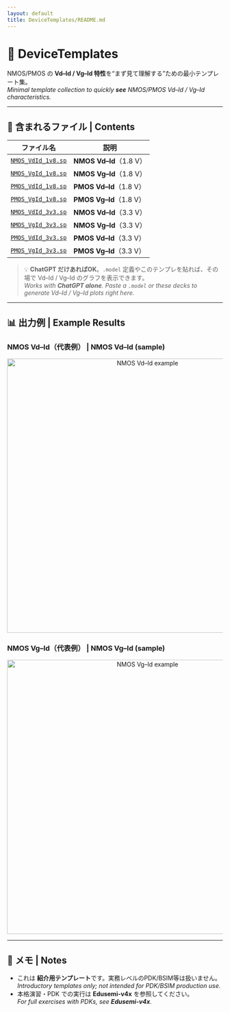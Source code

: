 ```yaml
---
layout: default
title: DeviceTemplates/README.md
---
```


# 🔬 DeviceTemplates

NMOS/PMOS の **Vd–Id / Vg–Id 特性**を“まず見て理解する”ための最小テンプレート集。  
*Minimal template collection to quickly **see** NMOS/PMOS Vd–Id / Vg–Id characteristics.*

---

## 📂 含まれるファイル | Contents

| ファイル名 | 説明 |
|------------|------|
| [`NMOS_VdId_1v8.sp`](./NMOS_VdId_1v8.sp) | **NMOS Vd–Id**（1.8 V） |
| [`NMOS_VgId_1v8.sp`](./NMOS_VgId_1v8.sp) | **NMOS Vg–Id**（1.8 V） |
| [`PMOS_VdId_1v8.sp`](./PMOS_VdId_1v8.sp) | **PMOS Vd–Id**（1.8 V） |
| [`PMOS_VgId_1v8.sp`](./PMOS_VgId_1v8.sp) | **PMOS Vg–Id**（1.8 V） |
| [`NMOS_VdId_3v3.sp`](./NMOS_VdId_3v3.sp) | **NMOS Vd–Id**（3.3 V） |
| [`NMOS_VgId_3v3.sp`](./NMOS_VgId_3v3.sp) | **NMOS Vg–Id**（3.3 V） |
| [`PMOS_VdId_3v3.sp`](./PMOS_VdId_3v3.sp) | **PMOS Vd–Id**（3.3 V） |
| [`PMOS_VgId_3v3.sp`](./PMOS_VgId_3v3.sp) | **PMOS Vg–Id**（3.3 V） |

> 💡 **ChatGPT だけあればOK**。`.model` 定義やこのテンプレを貼れば、その場で Vd–Id / Vg–Id のグラフを表示できます。  
> *Works with **ChatGPT alone**. Paste a `.model` or these decks to generate Vd–Id / Vg–Id plots right here.*

---

## 📊 出力例 | Example Results

### NMOS Vd–Id（代表例） | NMOS Vd–Id (sample)
<p align="center">
  <img src="./images/NMOS_VdId_example.png" alt="NMOS Vd–Id example" width="640">
</p>

### NMOS Vg–Id（代表例） | NMOS Vg–Id (sample)
<p align="center">
  <img src="./images/NMOS_VgId_example.png" alt="NMOS Vg–Id example" width="640">
</p>

---

## 📝 メモ | Notes
- これは **紹介用テンプレート**です。実務レベルのPDK/BSIM等は扱いません。  
  *Introductory templates only; not intended for PDK/BSIM production use.*
- 本格演習・PDK での実行は **Edusemi-v4x** を参照してください。  
  *For full exercises with PDKs, see **Edusemi-v4x**.*
